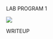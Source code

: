 LAB PROGRAM 1

<img src="https://user-images.githubusercontent.com/71483959/94422231-67a40980-01a4-11eb-88cf-24bc552fe63d.png">


WRITEUP
